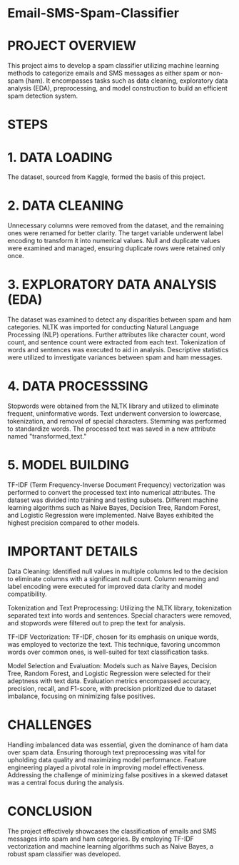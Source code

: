 # Email-SMS-Spam-Classifier
# PROJECT OVERVIEW
This project aims to develop a spam classifier utilizing machine learning methods to categorize emails and SMS messages as either spam or non-spam (ham). It encompasses tasks such as data cleaning, exploratory data analysis (EDA), preprocessing, and model construction to build an efficient spam detection system.
# STEPS
# 1. DATA LOADING
The dataset, sourced from Kaggle, formed the basis of this project.
# 2. DATA CLEANING
Unnecessary columns were removed from the dataset, and the remaining ones were renamed for better clarity. 
The target variable underwent label encoding to transform it into numerical values. 
Null and duplicate values were examined and managed, ensuring duplicate rows were retained only once.
# 3. EXPLORATORY DATA ANALYSIS (EDA)
The dataset was examined to detect any disparities between spam and ham categories. 
NLTK was imported for conducting Natural Language Processing (NLP) operations. 
Further attributes like character count, word count, and sentence count were extracted from each text. 
Tokenization of words and sentences was executed to aid in analysis. 
Descriptive statistics were utilized to investigate variances between spam and ham messages.
# 4. DATA PROCESSSING
Stopwords were obtained from the NLTK library and utilized to eliminate frequent, uninformative words. 
Text underwent conversion to lowercase, tokenization, and removal of special characters. 
Stemming was performed to standardize words. 
The processed text was saved in a new attribute named "transformed_text."
# 5. MODEL BUILDING
TF-IDF (Term Frequency-Inverse Document Frequency) vectorization was performed to convert the processed text into numerical attributes. 
The dataset was divided into training and testing subsets. 
Different machine learning algorithms such as Naive Bayes, Decision Tree, Random Forest, and Logistic Regression were implemented. 
Naive Bayes exhibited the highest precision compared to other models.

# IMPORTANT DETAILS
Data Cleaning: Identified null values in multiple columns led to the decision to eliminate columns with a significant null count. Column renaming and label encoding were executed for improved data clarity and model compatibility.

Tokenization and Text Preprocessing: Utilizing the NLTK library, tokenization separated text into words and sentences. Special characters were removed, and stopwords were filtered out to prep the text for analysis.

TF-IDF Vectorization: TF-IDF, chosen for its emphasis on unique words, was employed to vectorize the text. This technique, favoring uncommon words over common ones, is well-suited for text classification tasks.

Model Selection and Evaluation: Models such as Naive Bayes, Decision Tree, Random Forest, and Logistic Regression were selected for their adeptness with text data. Evaluation metrics encompassed accuracy, precision, recall, and F1-score, with precision prioritized due to dataset imbalance, focusing on minimizing false positives.

# CHALLENGES
Handling imbalanced data was essential, given the dominance of ham data over spam data. 
Ensuring thorough text preprocessing was vital for upholding data quality and maximizing model performance. 
Feature engineering played a pivotal role in improving model effectiveness. 
Addressing the challenge of minimizing false positives in a skewed dataset was a central focus during the analysis.

# CONCLUSION
The project effectively showcases the classification of emails and SMS messages into spam and ham categories. By employing TF-IDF vectorization and machine learning algorithms such as Naive Bayes, a robust spam classifier was developed.









